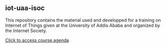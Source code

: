 ## iot-uaa-isoc

This repository contains the material used and developped for a training on Internet of Things given at the University of Addis Ababa and organized by the Internet Society. 

[Click to access course agenda](agenda.md)
